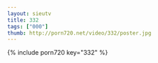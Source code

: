 ```yaml
--- 
layout: sieutv
title: 332
tags: ["000"]
thumb: http://porn720.net/video/332/poster.jpg
---
```

{% include porn720 key="332" %} 
